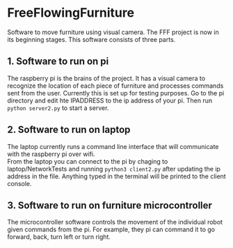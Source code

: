 # FreeFlowingFurniture
Software to move furniture using visual camera. The FFF project is now in its beginning stages. 
This software consists of three parts.
## 1. Software to run on pi  
The raspberry pi is the brains of the project. It has a visual camera to recognize the location of each piece of furniture and processes commands sent from the user. 
Currently this is set up for testing purposes. Go to the pi directory and edit hte IPADDRESS to the ip address of your pi. Then run `python server2.py` to start a server. 
## 2. Software to run on laptop  
The laptop currently runs a command line interface that will communicate with the raspberry pi over wifi.  
From the laptop you can connect to the pi by chaging to laptop/NetworkTests and running `python3 client2.py` after updating the ip address in the file. Anything typed in the terminal will be printed to the client console.
## 3. Software to run on furniture microcontroller  
The microcontroller software controls the movement of the individual robot given commands from the pi. For example, they pi can command it to go forward, back, turn left or turn right.
